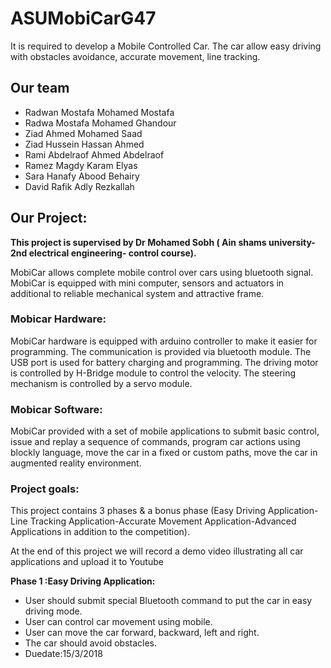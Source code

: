 # ASUMobiCarG47
It is required to develop a Mobile Controlled Car. The car allow easy driving with obstacles avoidance, accurate movement, line tracking.
## Our team
- Radwan Mostafa Mohamed Mostafa
- Radwa Mostafa Mohamed Ghandour
- Ziad Ahmed Mohamed Saad
- Ziad Hussein Hassan Ahmed
- Rami Abdelraof Ahmed Abdelraof
- Ramez Magdy Karam Elyas
- Sara Hanafy Abood Behairy
- David Rafik Adly Rezkallah
## Our Project:
**This project is supervised by Dr Mohamed Sobh ( Ain shams university- 2nd electrical engineering- control course).**

MobiCar allows complete mobile control over cars using
bluetooth signal. MobiCar is equipped with mini computer, sensors and actuators in additional to
reliable mechanical system and attractive frame.
### Mobicar Hardware:
MobiCar hardware is equipped with arduino controller to make it
easier for programming. The communication is provided via
bluetooth module. The USB port is used for battery charging and
programming. The driving motor is controlled by H-Bridge
module to control the velocity. The steering mechanism is
controlled by a servo module.
### Mobicar Software:
MobiCar provided with a set of mobile applications to submit basic control,
issue and replay a sequence of commands, program car actions using blockly
language, move the car in a fixed or custom paths, move the car in augmented
reality environment.
### Project goals:
This project contains 3 phases & a bonus phase
(Easy Driving Application-Line Tracking Application-Accurate Movement Application-Advanced Applications in addition to the competition).


At the end of this project we will record a demo video illustrating all car applications and upload it to Youtube


**Phase 1 :Easy Driving Application:**
- User should  submit special Bluetooth command to put the car in easy driving mode.
- User can control car movement using mobile.
- User can move the car forward, backward, left and right.
- The car should avoid obstacles. 
- Duedate:15/3/2018



